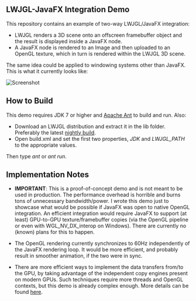 ## LWJGL-JavaFX Integration Demo

This repository contains an example of two-way LWJGL/JavaFX integration:

- LWJGL renders a 3D scene onto an offscreen framebuffer object and the result is displayed inside a JavaFX node.
- A JavaFX node is rendered to an Image and then uploaded to an OpenGL texture, which in turn is rendered within the LWJGL 3D scene.

The same idea could be applied to windowing systems other than JavaFX. This is what it currently looks like:

![Screenshot](http://cloud.github.com/downloads/Spasi/LWJGL-FX/lwjgl_javafx.jpg)

## How to Build

This demo requires JDK 7 or higher and [Apache Ant](http://ant.apache.org/) to build and run. Also:

- Download an LWJGL distribution and extract it in the lib folder. Preferably the latest [nightly build](http://ci.newdawnsoftware.com/job/LWJGL-git-dist/lastBuild/).
- Open build.xml and set the first two properties, _JDK_ and _LWJGL\_PATH_ to the appropriate values.

Then type _ant_ or _ant run_.

## Implementation Notes

- **IMPORTANT**: This is a proof-of-concept demo and is not meant to be used in production. The performance overhead is horrible and burns tons of unnecessary
bandwidth/power. I wrote this demo just to showcase what would be possible if JavaFX was open to native OpenGL integration. An efficient integration would
require JavaFX to support (at least) GPU-to-GPU texture/framebuffer copies (via the OpenGL pipeline or even with WGL\_NV\_DX\_interop on Windows). There are
currently no (known) plans for this to happen.

- The OpenGL rendering currently synchronizes to 60Hz independently of the JavaFX rendering loop. It would be more efficient, and probably result in smoother
animation, if the two were in sync.

- There are more efficient ways to implement the data transfers from/to the GPU, by taking advantage of the independent copy engines present on modern GPUs.
Such techniques require more threads and OpenGL contexts, but this demo is already complex enough. More details can be found [here](http://on-demand.gputechconf.com/gtc/2012/presentations/S0356-GTC2012-Texture-Transfers.pdf).